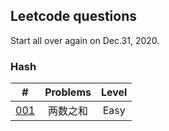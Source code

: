 ## Leetcode questions

Start all over again on Dec.31, 2020.

### Hash
|#|Problems|Level|
|:-:|:-: | :-: |
|[001](https://leetcode-cn.com/problems/two-sum/)|两数之和|Easy|
